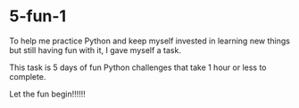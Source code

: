 # 5-fun-1

To help me practice Python and keep myself invested in learning new things but still having fun with it,
I gave myself a task.

This task is 5 days of fun Python challenges that take 1 hour or less to complete.

Let the fun begin!!!!!!
